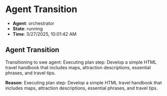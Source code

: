 # Agent Transition

- **Agent**: orchestrator
- **State**: running
- **Time**: 3/27/2025, 10:01:42 AM

## Agent Transition

Transitioning to swe agent: Executing plan step: Develop a simple HTML travel handbook that includes maps, attraction descriptions, essential phrases, and travel tips.

**Reason**: Executing plan step: Develop a simple HTML travel handbook that includes maps, attraction descriptions, essential phrases, and travel tips.

